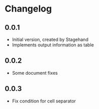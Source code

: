# Changelog

## 0.0.1

- Initial version, created by Stagehand
- Implements output information as table

## 0.0.2

- Some document fixes

## 0.0.3

- Fix condition for cell separator 
